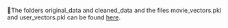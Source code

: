 
The folders original_data and cleaned_data and the files movie_vectors.pkl and user_vectors.pkl can be found [here](https://drive.google.com/drive/folders/1vjG_f8Y-JL76WUTS6cDsbecsUOxB_I87?usp=sharing).

